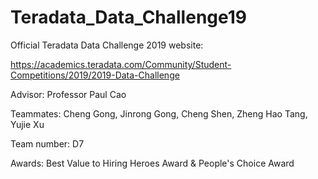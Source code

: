 # Teradata_Data_Challenge19

Official Teradata Data Challenge 2019 website:

https://academics.teradata.com/Community/Student-Competitions/2019/2019-Data-Challenge


Advisor: Professor Paul Cao

Teammates: Cheng Gong, Jinrong Gong, Cheng Shen, Zheng Hao Tang, Yujie Xu

Team number: D7

Awards: Best Value to Hiring Heroes Award & People's Choice Award

